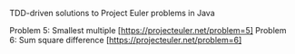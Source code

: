 TDD-driven solutions to Project Euler problems in Java

Problem 5: Smallest multiple [https://projecteuler.net/problem=5]
Problem 6: Sum square difference [https://projecteuler.net/problem=6]
